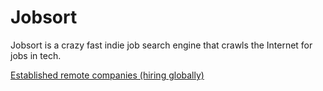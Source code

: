 # Jobsort

Jobsort is a crazy fast indie job search engine that crawls the Internet for jobs in tech.

[Established remote companies (hiring globally)](https://github.com/yanirs/established-remote)
